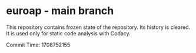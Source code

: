 # euroap - main branch

This repository contains frozen state of the repository.
Its history is cleared. It is used only for static code
analysis with Codacy.

Commit Time: 1708752155